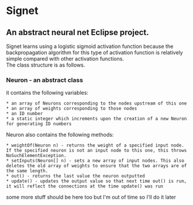 Signet
==========

An abstract neural net Eclipse project.
-----------

Signet learns using a logistic sigmoid activation function because the backpropagation algorithm for this type of activation function is relatively simple compared with other
activation functions.  
The class structure is as follows.

### Neuron - an abstract class

it contains the following variables:

    * an array of Neurons corresponding to the nodes upstream of this one
    * an array of weights corresponding to those nodes
    * an ID number
    * a static integer which increments upon the creation of a new Neuron for generating ID numbers
 
Neuron also contains the following methods:

    * weightOf(Neuron n) - returns the weight of a specified input node. If the specified neuron is not an input node to this one, this throws NoSuchElementException.
    * setInputs(Neuron[] n) - sets a new array of input nodes. This also deletes the old array of weights to ensure that the two arrays are of the same length.
    * out() - returns the last value the neuron outputted
    * update() - updates the output value so that next time out() is run, it will reflect the connections at the time update() was run

some more stuff should be here too but I'm out of time so I'll do it later